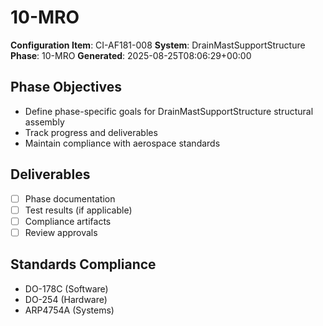 # 10-MRO

**Configuration Item**: CI-AF181-008
**System**: DrainMastSupportStructure
**Phase**: 10-MRO
**Generated**: 2025-08-25T08:06:29+00:00

## Phase Objectives
- Define phase-specific goals for DrainMastSupportStructure structural assembly
- Track progress and deliverables
- Maintain compliance with aerospace standards

## Deliverables
- [ ] Phase documentation
- [ ] Test results (if applicable)
- [ ] Compliance artifacts
- [ ] Review approvals

## Standards Compliance
- DO-178C (Software)
- DO-254 (Hardware)
- ARP4754A (Systems)

